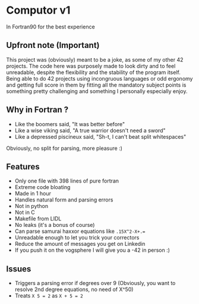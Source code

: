 # Computor v1

In Fortran90 for the best experience

## Upfront note (Important)
This project was (obviously) meant to be a joke, as some of my other 42 projects.
The code here was purposely made to look dirty and to feel unreadable, despite the flexibility and the stability of the program itself.
Being able to do 42 projects using incongruous languages or odd ergonomy and getting full score in them by fitting all the mandatory subject points is something pretty challenging and something I personally especially enjoy.

## Why in Fortran ?
- Like the boomers said, "It was better before"
- Like a wise viking said, "A true warrior doesn't need a sword"
- Like a depressed piscineux said, "Sh-t, I can't beat split whitespaces"

Obviously, no split for parsing, more pleasure :)

## Features
- Only one file with 398 lines of pure fortran
- Extreme code bloating
- Made in 1 hour
- Handles natural form and parsing errors
- Not in python
- Not in C
- Makefile from LIDL
- No leaks (it's a bonus of course)
- Can parse samurai haxxor equations like `.15X^2-X+.=`
- Unreadable enough to let you trick your correctors
- Reduce the amount of messages you get on Linkedin
- If you push it on the vogsphere I will give you a -42 in person :)

## Issues
- Triggers a parsing error if degrees over 9 (Obviously, you want to resolve 2nd degree equations, no need of X^50)
- Treats `X 5 = 2` as `X + 5 = 2`
